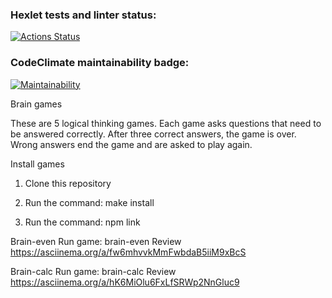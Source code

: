 ### Hexlet tests and linter status:
[![Actions Status](https://github.com/Developer2220/js-starter-project-44/workflows/hexlet-check/badge.svg)](https://github.com/Developer2220/js-starter-project-44/actions)

### CodeClimate maintainability badge:
[![Maintainability](https://api.codeclimate.com/v1/badges/93130a107a9b3d3a5d56/maintainability)](https://codeclimate.com/github/Developer2220/js-starter-project-44/maintainability)

Brain games

These are 5 logical thinking games. Each game asks questions that need to be answered correctly. After three correct answers, the game is over. Wrong answers end the game and are asked to play again.

Install games

1. Clone this repository

2. Run the command: make install

3. Run the command: npm link

Brain-even
Run game: brain-even 
Review https://asciinema.org/a/fw6mhvvkMmFwbdaB5iiM9xBcS 

Brain-calc
Run game: brain-calc
Review https://asciinema.org/a/hK6MiOlu6FxLfSRWp2NnGluc9